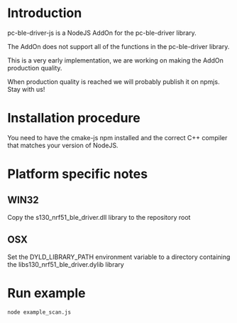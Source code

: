 # Introduction
pc-ble-driver-js is a NodeJS AddOn for the pc-ble-driver library.

The AddOn does not support all of the functions in the pc-ble-driver library.

This is a very early implementation, we are working on making the AddOn production quality. 

When production quality is reached we will probably publish it on npmjs. Stay with us!

# Installation procedure

You need to have the cmake-js npm installed and the correct C++ compiler that matches your version of NodeJS.

# Platform specific notes

## WIN32

Copy the s130_nrf51_ble_driver.dll library to the repository root

## OSX

Set the DYLD_LIBRARY_PATH environment variable to a directory containing the libs130_nrf51_ble_driver.dylib library

# Run example

```
node example_scan.js
```
